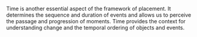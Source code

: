
Time is another essential aspect of the framework of placement. It determines the sequence and duration of events and allows us to perceive the passage and progression of moments. Time provides the context for understanding change and the temporal ordering of objects and events.

#